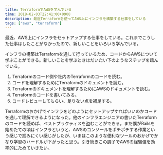 ```yaml
---
title: TerraformでAWSを学んでいる
time: 2018-02-03T22:41:00+0900
description: 最近Terraformを使ってAWS上にインフラを構築する仕事をしている
tags: ["aws", "terraform"]
---
```


最近、AWS上にインフラをセットアップする仕事をしている。これまでこうした仕事はしたことがなかったので、新しいことをいろいろ学んでいる。

インフラの構築はTerraformを通して行っているため、コードからAWSについて学ぶことができる。新しいことを学ぶときはだいたい下のようなステップを踏んでいる。

1. Terraformのコード例や社内のTerraformのコードを読む。
2. コードを理解するためにTerraformのドキュメントを読む。
3. Terraformのドキュメントを理解するためにAWSのドキュメントを読む。
4. Terraformのコードを書いてみる。
5. コードレビューしてもらい、足りない点を補足する。

Terraformのおかげでインフラをどのようにセットアップすればいいのかコードを通して理解できるようになった。他のインフラエンジニアの書いたTerraformのコードを読めば、ベストプラクティスを盗むことができる。まだ僕がRailsを始めたての頃はインフラというと、AWSのコンソールをポチポチする作業という感じで掴みにくい感じがしたが、いまはこのような便利なツールのおかげでかなり学習のハードルが下がったと思う。引き続きこの調子でAWSの経験値を効率的にためていきたい。

